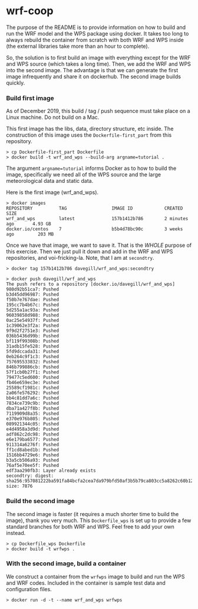 # wrf-coop

The purpose of the README is to provide information on how to build and run the 
WRF model and the WPS package using docker.  It takes too long to always rebuild 
the container from scratch with both WRF and WPS inside (the external libraries take more 
than an hour to complete).

So, the solution is to first build an image with everything except for the WRF and
WPS source (which takes a long time). Then, we add the WRF and WPS into the second
image. The advantage is that we can generate the first image infrequently and share
it on dockerhub. The second image builds quickly.


### Build first image 
As of December 2019, this build / tag / push sequence must take place on a Linux machine. Do not build on a Mac.

This first image has the libs, data, directory structure, etc inside. The construction of this image uses the `Dockerfile-first_part` from this repository. 

```
> cp Dockerfile-first_part Dockerfile
> docker build -t wrf_and_wps --build-arg argname=tutorial .
```
The argument `argname=tutorial` informs Docker as to how to build the image, specifically we need all of the WPS source and the large meteorological data and static data. 

Here is the first image (wrf_and_wps).
```
> docker images
REPOSITORY          TAG                 IMAGE ID            CREATED             SIZE
wrf_and_wps         latest              157b1412b786        2 minutes ago       4.93 GB
docker.io/centos    7                   b5b4d78bc90c        3 weeks ago         203 MB
```

Once we have that image, we want to save it. That is the _WHOLE_ purpose of this exercise. Then we just pull it down and add in the WRF and WPS repositories, and voi-fricking-la. Note, that I am at `secondtry`.
```
> docker tag 157b1412b786 davegill/wrf_and_wps:secondtry

> docker push davegill/wrf_and_wps
The push refers to a repository [docker.io/davegill/wrf_and_wps]
980d92b51ca7: Pushed 
b3d45dd96987: Pushed 
f50b7e767dae: Pushed 
195cc7b4b67c: Pushed 
5d255a1ac93a: Pushed 
96039858d988: Pushed 
0ac25e54937f: Pushed 
1c39062e3f2a: Pushed 
9f9d2f2751e3: Pushed 
036b5436d99b: Pushed 
bf119f99308b: Pushed 
31adb15fe528: Pushed 
5fd9dccada31: Pushed 
0eb264c9f1c3: Pushed 
757695533832: Pushed 
846b799886cb: Pushed 
57f1cb0b27f1: Pushed 
79477c5ed600: Pushed 
fb46e659ec3e: Pushed 
25589cf1981c: Pushed 
2a06fe576292: Pushed 
bb4c81dd7a6c: Pushed 
7834ce739c9b: Pushed 
dba71a427f8b: Pushed 
7119909d8a35: Pushed 
e370e976b805: Pushed 
089921344c05: Pushed 
e4d4958a3d9d: Pushed 
adf862c2dc98: Pushed 
e6e179ba6577: Pushed 
911314a6276f: Pushed 
ff1cd8abed1b: Pushed 
1516bb4729e6: Pushed 
b3a5cb506a93: Pushed 
76af5e70ee5f: Pushed 
edf3aa290fb3: Layer already exists 
secondtry: digest: sha256:957081222ba591fa84bcfa2cea7da979bfd50af3b5b79ca803cc5a8262c60b12 size: 7876
```

### Build the second image
The second image is faster (it requires a much shorter time to build the image), thank you very much. This `Dockerfile_wps` is set up to provide a few standard branches for both WRF and WPS. Feel free to add your own instead.
```
> cp Dockerfile_wps Dockerfile
> docker build -t wrfwps .
```

### With the second image, build a container
We construct a container from the `wrfwps` image to build and run the WPS and WRF codes. Included in the container is sample test data and configuration files.
```
> docker run -d -t --name wrf_and_wps wrfwps
```
